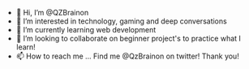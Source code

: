- 👋 Hi, I’m @QZBrainon
- 👀 I’m interested in technology, gaming and deep conversations  
- 🌱 I’m currently learning web development 
- 💞️ I’m looking to collaborate on beginner project's to practice what I learn!
- 📫 How to reach me ... Find me @QzBrainon on twitter! Thank you!

<!---
QZBrainon/QZBrainon is a ✨ special ✨ repository because its `README.md` (this file) appears on your GitHub profile.
You can click the Preview link to take a look at your changes.
--->
